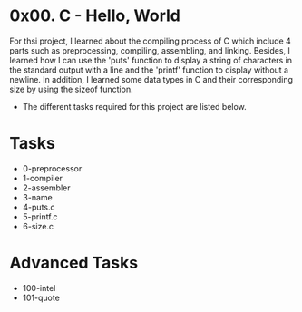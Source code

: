 # 0x00. C - Hello, World

For thsi project, I learned about the compiling process of C which include 4 parts such as
preprocessing, compiling, assembling, and linking. Besides, I learned 
how I can use the 'puts' function to display a string of characters in the standard output with a line
and the 'printf' function to display without a newline.
In addition, I learned some data types in C and their corresponding size by using the sizeof function.

- The different tasks required for this project are listed below.


# Tasks

- 0-preprocessor
- 1-compiler
- 2-assembler
- 3-name
- 4-puts.c
- 5-printf.c
- 6-size.c


# Advanced Tasks

- 100-intel
- 101-quote

